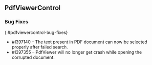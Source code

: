 ## PdfViewerControl

### Bug Fixes
{:#pdfviewercontrol-bug-fixes}
* \#I397140 – The text present in PDF document can now be selected properly after failed search.
* \#I397355 – PdfViewer will no longer get crash while opening the corrupted document.  
